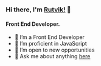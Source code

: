 ### Hi there, I'm [Rutvik!](https://github.com/Rutvik17) 👋

#### Front End Developer.

- 🔭 I’m a Front End Developer
- 🌱 I’m proficient in JavaScript
- 👯 I’m open to new opportunities
- 💬 Ask me about anything [here](mailto:patelrutvik1702@gmail.com)

<!--
**Rutvik17/Rutvik17** is a ✨ _special_ ✨ repository because its `README.md` (this file) appears on your GitHub profile.

Here are some ideas to get you started:

- 🔭 I’m currently working on ...
- 🌱 I’m currently learning ...
- 👯 I’m looking to collaborate on ...
- 🤔 I’m looking for help with ...
- 💬 Ask me about ...
- 📫 How to reach me: ...
- 😄 Pronouns: ...
- ⚡ Fun fact: ...
-->
